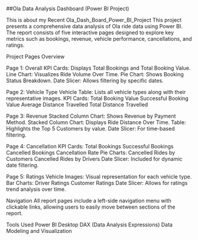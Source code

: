 ##Ola Data Analysis Dashboard (Power BI Project)

This is about my Recent Ola_Dash_Board_Power_BI_Project
This project presents a comprehensive data analysis of Ola ride data using Power BI. The report consists of five interactive pages designed to explore key metrics such as bookings, revenue, vehicle performance, cancellations, and ratings.

Project Pages Overview

Page 1: Overall
KPI Cards: Displays Total Bookings and Total Booking Value.
Line Chart: Visualizes Ride Volume Over Time.
Pie Chart: Shows Booking Status Breakdown.
Date Slicer: Allows filtering by specific dates.

Page 2: Vehicle Type
Vehicle Table: Lists all vehicle types along with their representative images.
KPI Cards:
Total Booking Value
Successful Booking Value
Average Distance Travelled
Total Distance Travelled

Page 3: Revenue
Stacked Column Chart: Shows Revenue by Payment Method.
Stacked Column Chart: Displays Ride Distance Over Time.
Table: Highlights the Top 5 Customers by value.
Date Slicer: For time-based filtering.

Page 4: Cancellation
KPI Cards:
  Total Bookings
  Successful Bookings
  Cancelled Bookings
  Cancellation Rate
Pie Charts:
    Cancelled Rides by Customers
    Cancelled Rides by Drivers
Date Slicer: Included for dynamic date filtering.

Page 5: Ratings
  Vehicle Images: Visual representation for each vehicle type.
  Bar Charts:
    Driver Ratings
    Customer Ratings
  Date Slicer: Allows for ratings trend analysis over time.

Navigation
  All report pages include a left-side navigation menu with clickable links, allowing users to easily move between sections of the report.

Tools Used
  Power BI Desktop
  DAX (Data Analysis Expressions)
  Data Modeling and Visualization
